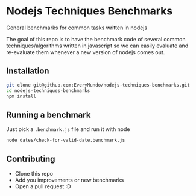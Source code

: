 # Nodejs Techniques Benchmarks
General benchmarks for common tasks written in nodejs

The goal of this repo is to have the benchmark code of several common techniques/algorithms written in javascript so we can easily evaluate and re-evaluate them whenever a new version of nodejs comes out.

## Installation
```sh
git clone git@github.com:EveryMundo/nodejs-techniques-benchmarks.git
cd nodejs-techniques-benchmarks
npm install
```

## Running a benchmark
Just pick a ```.benchmark.js``` file and run it with node
```sh
node dates/check-for-valid-date.benchmark.js
```

## Contributing
* Clone this repo
* Add you improvements or new benchmarks
* Open a pull request :D
